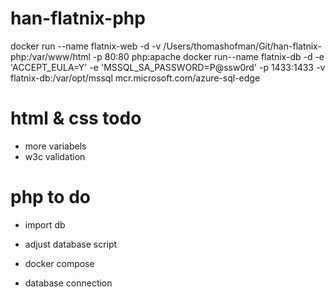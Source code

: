 # han-flatnix-php
docker run --name flatnix-web -d -v /Users/thomashofman/Git/han-flatnix-php:/var/www/html -p 80:80 php:apache
docker run--name flatnix-db -d -e 'ACCEPT_EULA=Y' -e 'MSSQL_SA_PASSWORD=P@ssw0rd' -p 1433:1433 -v flatnix-db:/var/opt/mssql mcr.microsoft.com/azure-sql-edge


# html & css todo
- more variabels
- w3c validation

# php to do
- import db
- adjust database script
- docker compose

- database connection

